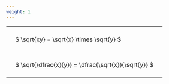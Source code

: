 ```yaml
---
weight: 1
---
```


<style type="text/css">
#T_91bf7 th.col_heading {
  text-align: left;
  font-size: 1em;
}
#T_91bf7 td {
  text-align: left;
  font-size: 1em;
  padding: 1.5em;
}
</style>
<table id="T_91bf7">
  <thead>
  </thead>
  <tbody>
    <tr>
      <td id="T_91bf7_row0_col0" class="data row0 col0" >$ \sqrt{xy} = \sqrt{x} \times \sqrt{y} $</td>
    </tr>
    <tr>
      <td id="T_91bf7_row1_col0" class="data row1 col0" >$ \sqrt{\dfrac{x}{y}} = \dfrac{\sqrt{x}}{\sqrt{y}} $</td>
    </tr>
  </tbody>
</table>
